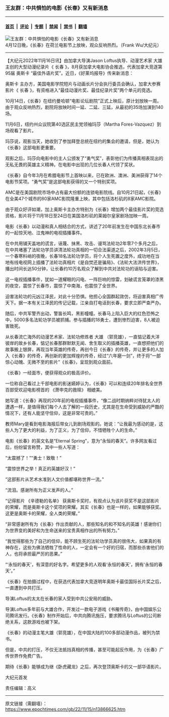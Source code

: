 ### 王友群：中共惧怕的电影《长春》又有新消息

---

#### [首页](../../../..?n13866625) &nbsp;|&nbsp; [评论](../../../../../epoch-comment?n13866625) &nbsp;|&nbsp; [专题](../../../../../epoch-special?n13866625) &nbsp;|&nbsp; [禁闻](../../../../../epoch-news?n13866625) &nbsp;|&nbsp; [禁书](../../../../../books?n13866625) &nbsp;|&nbsp; [翻墙](https://github.com/gfw-breaker/nogfw/blob/master/README.md?n13866625)


<div><img alt="王友群：中共惧怕的电影《长春》又有新消息" class="attachment-djy_600_400 size-djy_600_400 wp-post-image" src="https://i.epochtimes.com/assets/uploads/2022/11/id13866626-20220412_202314-600x400.jpg"/>
<div class="caption">
 4月12日晚，《长春》在荷兰电影节上放映，观众反响热烈。（Frank Wu/大纪元）
</div></div><hr/><div class="post_content" id="artbody" itemprop="articleBody">
 <!-- article content begin -->
 <p>
  【大纪元2022年11月16日讯】由加拿大导演Jason Loftus执导、动漫艺术家
  <ok href="https://www.epochtimes.com/gb/tag/%E5%A4%A7%E9%9B%84.html">
   大雄
  </ok>
  主创的大型动漫纪录片《
  <ok href="https://www.epochtimes.com/gb/tag/%E9%95%BF%E6%98%A5.html">
   长春
  </ok>
  》，8月获加拿大电影协会推选，代表加拿大竞逐第95届
  <ok href="https://www.epochtimes.com/gb/tag/%E5%A5%A5%E6%96%AF%E5%8D%A1.html">
   奥斯卡
  </ok>
  “最佳外语片奖”。近日，《好莱坞报导》传来新消息：
 </p>
 <p style="font-weight: 400;">
  <ok href="https://www.epochtimes.com/gb/tag/%E5%A5%A5%E6%96%AF%E5%8D%A1.html">
   奥斯卡
  </ok>
  主办方，美国电影学院短片与动画长片分会执行委员会确认，加拿大参赛影片《
  <ok href="https://www.epochtimes.com/gb/tag/%E9%95%BF%E6%98%A5.html">
   长春
  </ok>
  》，有资格进入“最佳动漫片奖、最佳纪录片奖”两个单元的竞选。
 </p>
 <p style="font-weight: 400;">
  10月14日，《长春》在纽约曼哈顿“电影论坛剧院”正式上映后，原计划放映一周。由于观众反响热烈，剧院将放映时间一延、二延、三延，从最初的35场加演到140场。
 </p>
 <p style="font-weight: 400;">
  11月6日，纽约州众议院第40选区民主党领袖玛莎（Martha Fores-Vazquez）到场观看了影片。
 </p>
 <p style="font-weight: 400;">
  玛莎说，观影当天，她收到了参加拜登总统在纽约的集会的邀请，但是，她认为《长春》这部电影更重要。
 </p>
 <p style="font-weight: 400;">
  观影之后，玛莎向电影中的主人公颁发了“勇气奖”，表彰他们为传播真相表现出的无私无畏的英雄主义精神。在电影中出现的几位长春人代领了奖状。
 </p>
 <p style="font-weight: 400;">
  《长春》自今年3月在希腊电影节上首映以来，已在欧洲、澳洲、美洲获得了14个电影节奖项。“勇气奖”是这部电影获得的又一个特别奖项。
 </p>
 <p style="font-weight: 400;">
  AMC是在美国剧院市场中占有最大份额的连锁电影院线。自10月21日起，《长春》在全美47个城市的80家AMC影院隆重上映，其中包括洛杉矶的8家AMC影院。
 </p>
 <p style="font-weight: 400;">
  由于观众好评如潮，加上奥斯卡主办方特别为《长春》增加两个最佳影片奖的竞选资格，影片将于11月18日至24日在美国洛杉矶的莱姆尔皇家剧场加映一周。
 </p>
 <p style="font-weight: 400;">
  电影《长春》以动漫和真人相结合的方式，讲述了20年前发生在中国东北长春市的一起惊天地、泣鬼神的电视插播事件。
 </p>
 <p style="font-weight: 400;">
  在中共用铺天盖地的谎言，诬蔑、抹黑、攻击、谩骂法轮功2年零7个多月之后，在中共堵塞了法轮功学员讲清法轮功真相的一切合法渠道之后，2002年3月5日，一个春寒料峭的夜晚，长春18名法轮功学员，将个人生死置之度外，成功地在当地有线电视网上插播了法轮功真相片《是自焚还是骗局》、《法轮大法洪传世界》，播出时间长达50分钟，让长春约10万名观众了解到中共对法轮功的诬陷与迫害。
 </p>
 <p style="font-weight: 400;">
  这一电视插播事件，犹如一道耀眼的闪电、一阵巨响的惊雷，划破谎言笼罩的漆黑的夜空，震惊了长春市，震惊了中南海，也震惊了全世界。
 </p>
 <p style="font-weight: 400;">
  迫害法轮功的元凶江泽民，对此十分恐惧。他担心全国群起效仿，将迫害真相广传天下。据一本有关江泽民的传记记载，江亲自打电话到长春，要求立即严查严办。
 </p>
 <p style="font-weight: 400;">
  随后，中共军警齐出动，警笛长鸣，黑影幢幢。长春马上陷入巨大的红色恐怖之中，5000多名法轮功学员被抓捕。参与插播的18勇士，遭到惨烈迫害，8人被迫害致死。
 </p>
 <p style="font-weight: 400;">
  从长春流亡海外的动漫艺术家、法轮功修炼者
  <ok href="https://www.epochtimes.com/gb/tag/%E5%A4%A7%E9%9B%84.html">
   大雄
  </ok>
  （郭竞雄），一直惦记着大洋彼岸的故乡长春，惦记长春那群默默无闻、舍生取义的插播英雄，一直想把他们的故事搬上银屏，再现当年英雄的传奇，再创今日《长春》的传奇，并让更多的人加入《长春》的传奇，再创新的更加辉煌的传奇，经过“六年磨一剑”，终于将“一部惊心动魄、无微不至的影片”《长春》，呈现到观众面前。
 </p>
 <p style="font-weight: 400;">
  《长春》一经面市，便获得观众的极高评价。
 </p>
 <p style="font-weight: 400;">
  一位称自己看过上千部电影的影迷嬿婷认为，《长春》可以和连续20年排名全世界百部受欢迎电影榜首的
  <ok href="https://www.epochtimes.com/gb/tag/%E3%80%8A%E8%90%A7%E7%94%B3%E5%85%8B%E7%9A%84%E6%95%91%E8%B5%8E%E3%80%8B.html">
   《萧申克的救赎》
  </ok>
  相媲美。
 </p>
 <p style="font-weight: 400;">
  她写道：《长春》再现的20年前的电视插播事件，“像二战时期纳粹对待犹太人的遭遇一样，是值得我们每个人去了解的一段历史，尤其是在生命受到威胁的严酷的情况下，还有人能坚守信仰，这是非常可贵的。”
 </p>
 <p style="font-weight: 400;">
  教师Mary是看到电影海报后带女儿到剧场观影的。她说：“让我最为感动的是，这些人为了更大的利益，为了正义，为了信仰，不惜牺牲个人的生命。”
 </p>
 <p style="font-weight: 400;">
  电影《长春》的英文名是“Eternal Spring”，意为“永恒的春天”。许多网友看过后，纷纷留言称赞，其中一些人写道：
 </p>
 <p style="font-weight: 400;">
  “太震撼了！”“勇士！致敬！”
 </p>
 <p style="font-weight: 400;">
  “震惊世界之举！真正的英雄好汉！”
 </p>
 <p style="font-weight: 400;">
  “这部影片从艺术水准到人文价值都堪称世界一流。”
 </p>
 <p style="font-weight: 400;">
  “流泪。感谢所有为正义发声的人。”
 </p>
 <p style="font-weight: 400;">
  “记得影片
  <ok href="https://www.epochtimes.com/gb/tag/%E3%80%8A%E8%BE%9B%E5%BE%B7%E5%8B%92%E7%9A%84%E5%90%8D%E5%8D%95%E3%80%8B.html">
   《辛德勒的名单》
  </ok>
  获奥斯卡奖时，有观点认为该片获奖不是这部影片的荣耀，而是奥斯卡这个奖项的荣耀。其实《长春》也是一样的，如果能够获奖。这更是奥斯卡的荣耀，全人类的荣耀。”
 </p>
 <p style="font-weight: 400;">
  “非常感谢所有为《长春》作出贡献的人，那些知名的和不知名的英雄！感谢你们为世界变的美好和为生命送来的宝贵真相作出的所有努力。”
 </p>
 <p style="font-weight: 400;">
  “我觉得那些为了自己的信仰，能不顾生死的法轮功学员真的很伟大，如果真的有神存在，这些为佛法牺牲了性命的人，一定会有一个好的归宿，而那些杀害他们的人，也将承担最严厉的恶果。”
 </p>
 <p style="font-weight: 400;">
  “‘永恒的春天’，有深意的好名字。希望更多的人观看‘永恒的春天’，拥有‘永恒的春天’。”
 </p>
 <p style="font-weight: 400;">
  《长春》在拍摄过程中，在获选代表加拿大竞逐明年奥斯卡最佳国际长片奖之后，一直遭到中共打压。
 </p>
 <p style="font-weight: 400;">
  导演Loftus的太太在长春的家人受到中共公安局的威胁。
 </p>
 <p style="font-weight: 400;">
  导演Loftus多年前与大雄合作，开发过一款电子游戏《书雁传奇》，由中国娱乐公司腾讯发行。《长春》制作开始后，中共向腾讯施压，要求腾讯与Loftus的公司断绝关系，这款游戏也被下架。
 </p>
 <p style="font-weight: 400;">
  《长春》的动漫主笔大雄（郭竞雄），在中国大陆的100多部动漫作品，被列为禁书。
 </p>
 <p style="font-weight: 400;">
  但是，中共的打压，不仅无法抵挡真相的传播，甚至可能起反作用，为《长春》广传世界作免费广告。
 </p>
 <p style="font-weight: 400;">
  期待《长春》能够成为继《卧虎藏龙》之后，再次登顶奥斯卡的又一部华语影片。
 </p>
 <p style="font-weight: 400;">
  大纪元首发
 </p>
 <p style="font-weight: 400;">
  责任编辑：高义
 </p>
 <!-- article content end -->
 <div id="below_article_ad">
 </div>
</div>


---

原文链接（需翻墙）：https://www.epochtimes.com/gb/22/11/15/n13866625.htm